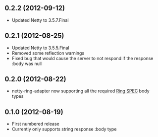 ## 0.2.2 (2012-09-12)
* Updated Netty to 3.5.7.Final

## 0.2.1 (2012-08-25)

* Updated Netty to 3.5.5.Final
* Removed some reflection warnings
* Fixed bug that would cause the server to not respond if the response :body was null

## 0.2.0 (2012-08-22)

* netty-ring-adapter now supporting all the required [Ring SPEC](https://github.com/ring-clojure/ring/blob/master/SPEC) body types

## 0.1.0 (2012-08-19)

* First numbered release
* Currently only supports string response :body type
